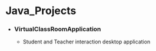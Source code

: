 # Java_Projects
 - ### VirtualClassRoomApplication
   - Student and Teacher interaction desktop application
 
